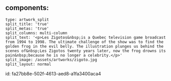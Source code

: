 components:
  -
    type: artwork_split
    split_title: 'true'
    split_metas: 'true'
    split_columns: multi-column
    split_text: '<p>Les Zigotos&nbsp;is a Quebec television game broadcast from 1994 to 1998. The ultimate challenge of the show was to find the golden frog in the evil belly. The illustration plunges us behind the scenes of&nbsp;Les Zigotos twenty years later, now the frog drowns its pain&nbsp;because he is no longer a celebrity.</p>'
    split_image: /assets/artworks/zigoto.jpg
    split_layout: normal
id: fa27bb8e-502f-4613-aed8-a1fa3400aca4
